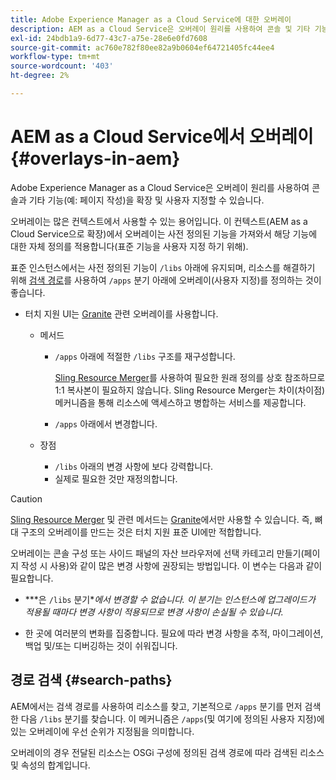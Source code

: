 ```yaml
---
title: Adobe Experience Manager as a Cloud Service에 대한 오버레이
description: AEM as a Cloud Service은 오버레이 원리를 사용하여 콘솔 및 기타 기능을 확장 및 사용자 지정할 수 있습니다
exl-id: 24bdb1a9-6d77-43c7-a75e-28e6e0fd7608
source-git-commit: ac760e782f80ee82a9b0604ef64721405fc44ee4
workflow-type: tm+mt
source-wordcount: '403'
ht-degree: 2%

---
```


# AEM as a Cloud Service에서 오버레이 {#overlays-in-aem}

Adobe Experience Manager as a Cloud Service은 오버레이 원리를 사용하여 콘솔과 기타 기능(예: 페이지 작성)을 확장 및 사용자 지정할 수 있습니다.

오버레이는 많은 컨텍스트에서 사용할 수 있는 용어입니다. 이 컨텍스트(AEM as a Cloud Service으로 확장)에서 오버레이는 사전 정의된 기능을 가져와서 해당 기능에 대한 자체 정의를 적용합니다(표준 기능을 사용자 지정 하기 위해).

표준 인스턴스에서는 사전 정의된 기능이 `/libs` 아래에 유지되며, 리소스를 해결하기 위해 [검색 경로](#search-paths)를 사용하여 `/apps` 분기 아래에 오버레이(사용자 지정)를 정의하는 것이 좋습니다.

* 터치 지원 UI는 [Granite](https://helpx.adobe.com/experience-manager/6-5/sites/developing/using/reference-materials/granite-ui/api/index.html) 관련 오버레이를 사용합니다.

   * 메서드

      * `/apps` 아래에 적절한 `/libs` 구조를 재구성합니다.

         [Sling Resource Merger](/help/implementing/developing/introduction/sling-resource-merger.md)를 사용하여 필요한 원래 정의를 상호 참조하므로 1:1 복사본이 필요하지 않습니다. Sling Resource Merger는 차이(차이점) 메커니즘을 통해 리소스에 액세스하고 병합하는 서비스를 제공합니다.

      * `/apps` 아래에서 변경합니다.
   * 장점

      * `/libs` 아래의 변경 사항에 보다 강력합니다.
      * 실제로 필요한 것만 재정의합니다.


>[!CAUTION]
>
>[Sling Resource Merger](/help/implementing/developing/introduction/sling-resource-merger.md) 및 관련 메서드는 [Granite](https://www.adobe.io/experience-manager/reference-materials/6-5/granite-ui/api/jcr_root/libs/granite/ui/index.html)에서만 사용할 수 있습니다. 즉, 뼈대 구조의 오버레이를 만드는 것은 터치 지원 표준 UI에만 적합합니다.

오버레이는 콘솔 구성 또는 사이드 패널의 자산 브라우저에 선택 카테고리 만들기(페이지 작성 시 사용)와 같이 많은 변경 사항에 권장되는 방법입니다. 이 변수는 다음과 같이 필요합니다.

* ***은 `/libs` 분기&#x200B;**에서 변경할 수 없습니다.
이 분기는 인스턴스에 업그레이드가 적용될 때마다 변경 사항이 적용되므로 변경 사항이 손실될 수 있습니다.*

* 한 곳에 여러분의 변화를 집중합니다. 필요에 따라 변경 사항을 추적, 마이그레이션, 백업 및/또는 디버깅하는 것이 쉬워집니다.

## 경로 검색 {#search-paths}

AEM에서는 검색 경로를 사용하여 리소스를 찾고, 기본적으로 `/apps` 분기를 먼저 검색한 다음 `/libs` 분기를 찾습니다. 이 메커니즘은 `/apps`(및 여기에 정의된 사용자 지정)에 있는 오버레이에 우선 순위가 지정됨을 의미합니다.

오버레이의 경우 전달된 리소스는 OSGi 구성에 정의된 검색 경로에 따라 검색된 리소스 및 속성의 합계입니다.
